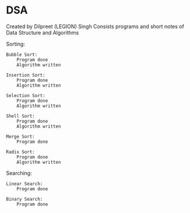 # DSA
Created by Dilpreet (LEGION) Singh
Consists programs and short notes of Data Structure and Algorithms

Sorting:

    Bubble Sort:
        Program done
        Algorithm written

    Insertion Sort:
        Program done
        Algorithm written

    Selection Sort:
        Program done
        Algorithm written

    Shell Sort:
        Program done
        Algorithm written

    Merge Sort:
        Program done

    Radix Sort:
        Program done
        Algorithm written

Searching:

    Linear Search:
        Program done

    Binary Search:
        Program done
